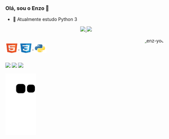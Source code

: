### Olá, sou o Enzo 👋

- 🌱 Atualmente estudo Python 3
<div align="center">
  <a href="https://github.com/Enzwp">
  <img height="150em" src="https://github-readme-stats.vercel.app/api?username=Enzwp&show_icons=true&theme=dark&include_all_commits=true&count_private=true"/>
  <img height="150em" src="https://github-readme-stats.vercel.app/api/top-langs/?username=Enzwp&layout=compact&langs_count=7&theme=dark"/>
</div>
<div style="display: inline_block"><br>
  <img align="right" alt="enz-yoda" height="100" style="border-radius:50px;" src="https://mystickermania.com/cdn/stickers/anime/cute-kurama-512x512.png">
  </div>
  <br>
  <img align="center" alt="enz-HTML" height="30" width="40" src="https://raw.githubusercontent.com/devicons/devicon/master/icons/html5/html5-original.svg">
  <img align="center" alt="enz-CSS" height="30" width="40" src="https://raw.githubusercontent.com/devicons/devicon/master/icons/css3/css3-original.svg">
  <img align="center" alt="enz-Python" height="30" width="40" src="https://raw.githubusercontent.com/devicons/devicon/master/icons/python/python-original.svg">
  
##
<div> 
  <a href="https://instagram.com/drly.bro" target="_blank"><img src="https://img.shields.io/badge/-Instagram-%23E4405F?style=for-the-badge&logo=instagram&logoColor=white" target="_blank"></a>
  <a href = "mailto:enzopaixaogo@gmail.com"><img src="https://img.shields.io/badge/-Gmail-%23333?style=for-the-badge&logo=gmail&logoColor=white" target="_blank"></a>
  <a href="https://www.linkedin.com/in/enzo-de-lucca-paix%C3%A3o-zolim-979457237/" target="_blank"><img src="https://img.shields.io/badge/-LinkedIn-%230077B5?style=for-the-badge&logo=linkedin&logoColor=white" target="_blank"></a> 
 
 ![Snake animation](https://github.com/Enzwp/Enzwp/blob/output/github-contribution-grid-snake.svg)
 
</div>

